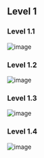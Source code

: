 ## Level 1
### Level 1.1 
![image](https://github.com/AnchisaPhetnoi/COM-LAB-I-LabSheet-Week-11/assets/144197034/568fdfd0-9473-45fa-8f40-1150e4239afe)

### Level 1.2

![image](https://github.com/AnchisaPhetnoi/COM-LAB-I-LabSheet-Week-11/assets/144197034/37b0e30c-16c0-46c2-8db1-5fdd33a58dcc)


### Level 1.3

![image](https://github.com/AnchisaPhetnoi/COM-LAB-I-LabSheet-Week-11/assets/144197034/db4422b8-0ff5-4f23-b877-e3b0f53ed547)


### Level 1.4
![image](https://github.com/AnchisaPhetnoi/COM-LAB-I-LabSheet-Week-11/assets/144197034/a722d6e8-4555-4501-a624-6f5a80d197e6)
